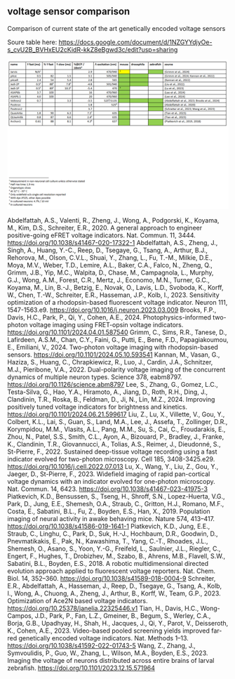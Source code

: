 ## voltage sensor comparison

Comparison of current state of the art genetically encoded voltage sensors

Soure table here: https://docs.google.com/document/d/1NZGYYdjyOe-s_cvU2B_BVHxEU2cKidR-kkZ8eBgwd3c/edit?usp=sharing

![comparison_table](comparison_table2.png)


Abdelfattah, A.S., Valenti, R., Zheng, J., Wong, A., Podgorski, K., Koyama, M., Kim, D.S., Schreiter, E.R., 2020. A general approach to engineer positive-going eFRET voltage
indicators. Nat. Commun. 11, 3444. https://doi.org/10.1038/s41467-020-17322-1
Abdelfattah, A.S., Zheng, J., Singh, A., Huang, Y.-C., Reep, D., Tsegaye, G., Tsang, A., Arthur, B.J., Rehorova, M., Olson, C.V.L., Shuai, Y., Zhang, L., Fu, T.-M., Milkie, D.E., Moya, M.V.,
Weber, T.D., Lemire, A.L., Baker, C.A., Falco, N., Zheng, Q., Grimm, J.B., Yip, M.C., Walpita, D., Chase, M., Campagnola, L., Murphy, G.J., Wong, A.M., Forest, C.R., Mertz,
J., Economo, M.N., Turner, G.C., Koyama, M., Lin, B.-J., Betzig, E., Novak, O., Lavis, L.D., Svoboda, K., Korff, W., Chen, T.-W., Schreiter, E.R., Hasseman, J.P., Kolb, I., 2023.
Sensitivity optimization of a rhodopsin-based fluorescent voltage indicator. Neuron 111, 1547-1563.e9. https://doi.org/10.1016/j.neuron.2023.03.009
Brooks, F.P., Davis, H.C., Park, P., Qi, Y., Cohen, A.E., 2024. Photophysics-informed two-photon voltage imaging using FRET-opsin voltage indicators.
https://doi.org/10.1101/2024.04.01.587540
Grimm, C., Sims, R.R., Tanese, D., Lafirdeen, A.S.M., Chan, C.Y., Faini, G., Putti, E., Bene, F.D., Papagiakoumou, E., Emiliani, V., 2024. Two-photon voltage imaging with
rhodopsin-based sensors. https://doi.org/10.1101/2024.05.10.593541
Kannan, M., Vasan, G., Haziza, S., Huang, C., Chrapkiewicz, R., Luo, J., Cardin, J.A., Schnitzer, M.J., Pieribone, V.A., 2022. Dual-polarity voltage imaging of the concurrent dynamics
of multiple neuron types. Science 378, eabm8797. https://doi.org/10.1126/science.abm8797
Lee, S., Zhang, G., Gomez, L.C., Testa-Silva, G., Hao, Y.A., Hiramoto, A., Jiang, D., Roth, R.H., Ding, J., Clandinin, T.R., Roska, B., Feldman, D., Ji, N., Lin, M.Z., 2024. Improving
positively tuned voltage indicators for brightness and kinetics. https://doi.org/10.1101/2024.06.21.599617
Liu, Z., Lu, X., Villette, V., Gou, Y., Colbert, K.L., Lai, S., Guan, S., Land, M.A., Lee, J., Assefa, T., Zollinger, D.R., Korympidou, M.M., Vlasits, A.L., Pang, M.M., Su, S., Cai, C.,
Froudarakis, E., Zhou, N., Patel, S.S., Smith, C.L., Ayon, A., Bizouard, P., Bradley, J., Franke, K., Clandinin, T.R., Giovannucci, A., Tolias, A.S., Reimer, J., Dieudonné, S.,
St-Pierre, F., 2022. Sustained deep-tissue voltage recording using a fast indicator evolved for two-photon microscopy. Cell 185, 3408-3425.e29.
https://doi.org/10.1016/j.cell.2022.07.013
Lu, X., Wang, Y., Liu, Z., Gou, Y., Jaeger, D., St-Pierre, F., 2023. Widefield imaging of rapid pan-cortical voltage dynamics with an indicator evolved for one-photon microscopy. Nat.
Commun. 14, 6423. https://doi.org/10.1038/s41467-023-41975-3
Piatkevich, K.D., Bensussen, S., Tseng, H., Shroff, S.N., Lopez-Huerta, V.G., Park, D., Jung, E.E., Shemesh, O.A., Straub, C., Gritton, H.J., Romano, M.F., Costa, E., Sabatini, B.L., Fu,
Z., Boyden, E.S., Han, X., 2019. Population imaging of neural activity in awake behaving mice. Nature 574, 413–417. https://doi.org/10.1038/s41586-019-1641-1
Piatkevich, K.D., Jung, E.E., Straub, C., Linghu, C., Park, D., Suk, H.-J., Hochbaum, D.R., Goodwin, D., Pnevmatikakis, E., Pak, N., Kawashima, T., Yang, C.-T., Rhoades, J.L., Shemesh,
O., Asano, S., Yoon, Y.-G., Freifeld, L., Saulnier, J.L., Riegler, C., Engert, F., Hughes, T., Drobizhev, M., Szabo, B., Ahrens, M.B., Flavell, S.W., Sabatini, B.L., Boyden, E.S., 2018.
A robotic multidimensional directed evolution approach applied to fluorescent voltage reporters. Nat. Chem. Biol. 14, 352–360.
https://doi.org/10.1038/s41589-018-0004-9
Schreiter, E.R., Abdelfattah, A., Hasseman, J., Reep, D., Tsegaye, G., Tsang, A., Kolb, I., Wong, A., Chuong, A., Zheng, J., Arthur, B., Korff, W., Team, G.P., 2023. Optimization of
Ace2N based voltage indicators. https://doi.org/10.25378/janelia.22325446.v1
Tian, H., Davis, H.C., Wong-Campos, J.D., Park, P., Fan, L.Z., Gmeiner, B., Begum, S., Werley, C.A., Borja, G.B., Upadhyay, H., Shah, H., Jacques, J., Qi, Y., Parot, V., Deisseroth, K.,
Cohen, A.E., 2023. Video-based pooled screening yields improved far-red genetically encoded voltage indicators. Nat. Methods 1–13.
https://doi.org/10.1038/s41592-022-01743-5
Wang, Z., Zhang, J., Symvoulidis, P., Guo, W., Zhang, L., Wilson, M.A., Boyden, E.S., 2023. Imaging the voltage of neurons distributed across entire brains of larval zebrafish.
https://doi.org/10.1101/2023.12.15.571964





